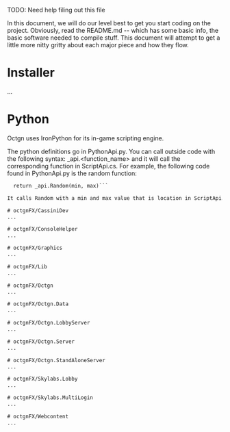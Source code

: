 TODO: Need help filing out this file

In this document, we will do our level best to get you start coding on the
project.  Obviously, read the README.md -- which has some basic info, the 
basic software needed to compile stuff.  This document will attempt to get 
a little more nitty gritty about each major piece and how they flow.

# Installer
...

# Python
Octgn uses IronPython for its in-game scripting engine.

The python definitions go in PythonApi.py. You can call outside code with the following syntax:  _api.<function_name> and it will call the corresponding function in ScriptApi.cs.
For example, the following code found in PythonApi.py is the random function:
```def rnd(min, max):
  return _api.Random(min, max)```

It calls Random with a min and max value that is location in ScriptApi.cs.

# octgnFX/CassiniDev
...

# octgnFX/ConsoleHelper
...

# octgnFX/Graphics
...

# octgnFX/Lib
...

# octgnFX/Octgn
...

# octgnFX/Octgn.Data
...

# octgnFX/Octgn.LobbyServer
...

# octgnFX/Octgn.Server
...

# octgnFX/Octgn.StandAloneServer
...

# octgnFX/Skylabs.Lobby
...

# octgnFX/Skylabs.MultiLogin
...

# octgnFX/Webcontent
...

